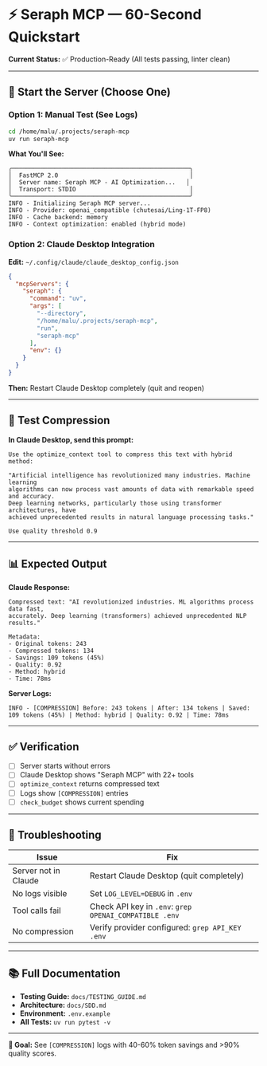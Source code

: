 # ⚡ Seraph MCP — 60-Second Quickstart

**Current Status:** ✅ Production-Ready (All tests passing, linter clean)

---

## 🚀 Start the Server (Choose One)

### **Option 1: Manual Test (See Logs)**
```bash
cd /home/malu/.projects/seraph-mcp
uv run seraph-mcp
```
**What You'll See:**
```
╭──────────────────────────────────────────────────╮
│  FastMCP 2.0                                     │
│  Server name: Seraph MCP - AI Optimization...   │
│  Transport: STDIO                                │
╰──────────────────────────────────────────────────╯
INFO - Initializing Seraph MCP server...
INFO - Provider: openai_compatible (chutesai/Ling-1T-FP8)
INFO - Cache backend: memory
INFO - Context optimization: enabled (hybrid mode)
```

### **Option 2: Claude Desktop Integration**

**Edit:** `~/.config/claude/claude_desktop_config.json`

```json
{
  "mcpServers": {
    "seraph": {
      "command": "uv",
      "args": [
        "--directory",
        "/home/malu/.projects/seraph-mcp",
        "run",
        "seraph-mcp"
      ],
      "env": {}
    }
  }
}
```

**Then:** Restart Claude Desktop completely (quit and reopen)

---

## 🧪 Test Compression

**In Claude Desktop, send this prompt:**

```
Use the optimize_context tool to compress this text with hybrid method:

"Artificial intelligence has revolutionized many industries. Machine learning
algorithms can now process vast amounts of data with remarkable speed and accuracy.
Deep learning networks, particularly those using transformer architectures, have
achieved unprecedented results in natural language processing tasks."

Use quality threshold 0.9
```

---

## 📊 Expected Output

**Claude Response:**
```
Compressed text: "AI revolutionized industries. ML algorithms process data fast,
accurately. Deep learning (transformers) achieved unprecedented NLP results."

Metadata:
- Original tokens: 243
- Compressed tokens: 134
- Savings: 109 tokens (45%)
- Quality: 0.92
- Method: hybrid
- Time: 78ms
```

**Server Logs:**
```
INFO - [COMPRESSION] Before: 243 tokens | After: 134 tokens | Saved: 109 tokens (45%) | Method: hybrid | Quality: 0.92 | Time: 78ms
```

---

## ✅ Verification

- [ ] Server starts without errors
- [ ] Claude Desktop shows "Seraph MCP" with 22+ tools
- [ ] `optimize_context` returns compressed text
- [ ] Logs show `[COMPRESSION]` entries
- [ ] `check_budget` shows current spending

---

## 🔧 Troubleshooting

| Issue | Fix |
|-------|-----|
| Server not in Claude | Restart Claude Desktop (quit completely) |
| No logs visible | Set `LOG_LEVEL=DEBUG` in `.env` |
| Tool calls fail | Check API key in `.env`: `grep OPENAI_COMPATIBLE .env` |
| No compression | Verify provider configured: `grep API_KEY .env` |

---

## 📚 Full Documentation

- **Testing Guide:** `docs/TESTING_GUIDE.md`
- **Architecture:** `docs/SDD.md`
- **Environment:** `.env.example`
- **All Tests:** `uv run pytest -v`

---

**🎯 Goal:** See `[COMPRESSION]` logs with 40-60% token savings and >90% quality scores.

